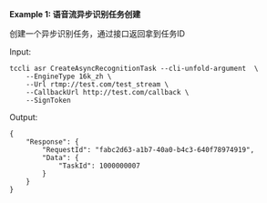 **Example 1: 语音流异步识别任务创建**

创建一个异步识别任务，通过接口返回拿到任务ID

Input: 

```
tccli asr CreateAsyncRecognitionTask --cli-unfold-argument  \
    --EngineType 16k_zh \
    --Url rtmp://test.com/test_stream \
    --CallbackUrl http://test.com/callback \
    --SignToken 
```

Output: 
```
{
    "Response": {
        "RequestId": "fabc2d63-a1b7-40a0-b4c3-640f78974919",
        "Data": {
            "TaskId": 1000000007
        }
    }
}
```

